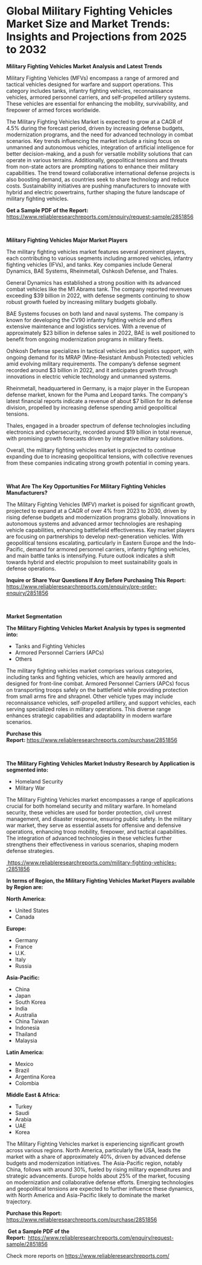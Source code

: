 <p><h1>Global Military Fighting Vehicles Market Size and Market Trends: Insights and Projections from 2025 to 2032</h1></p><p><strong>Military Fighting Vehicles Market Analysis and Latest Trends</strong></p>
<p><p>Military Fighting Vehicles (MFVs) encompass a range of armored and tactical vehicles designed for warfare and support operations. This category includes tanks, infantry fighting vehicles, reconnaissance vehicles, armored personnel carriers, and self-propelled artillery systems. These vehicles are essential for enhancing the mobility, survivability, and firepower of armed forces worldwide.</p><p>The Military Fighting Vehicles Market is expected to grow at a CAGR of 4.5% during the forecast period, driven by increasing defense budgets, modernization programs, and the need for advanced technology in combat scenarios. Key trends influencing the market include a rising focus on unmanned and autonomous vehicles, integration of artificial intelligence for better decision-making, and a push for versatile mobility solutions that can operate in various terrains. Additionally, geopolitical tensions and threats from non-state actors are prompting nations to enhance their military capabilities. The trend toward collaborative international defense projects is also boosting demand, as countries seek to share technology and reduce costs. Sustainability initiatives are pushing manufacturers to innovate with hybrid and electric powertrains, further shaping the future landscape of military fighting vehicles.</p></p>
<p><strong>Get a Sample PDF of the Report:&nbsp;</strong> <a href="https://www.reliableresearchreports.com/enquiry/request-sample/2851856?utm_campaign=3054&utm_medium=2&utm_source=Github&utm_content=ia&utm_term=11032025&utm_id=military-fighting-vehicles">https://www.reliableresearchreports.com/enquiry/request-sample/2851856</a></p>
<p>&nbsp;</p>
<p><strong>Military Fighting Vehicles Major Market Players</strong></p>
<p><p>The military fighting vehicles market features several prominent players, each contributing to various segments including armored vehicles, infantry fighting vehicles (IFVs), and tanks. Key companies include General Dynamics, BAE Systems, Rheinmetall, Oshkosh Defense, and Thales. </p><p>General Dynamics has established a strong position with its advanced combat vehicles like the M1 Abrams tank. The company reported revenues exceeding $39 billion in 2022, with defense segments continuing to show robust growth fueled by increasing military budgets globally.</p><p>BAE Systems focuses on both land and naval systems. The company is known for developing the CV90 infantry fighting vehicle and offers extensive maintenance and logistics services. With a revenue of approximately $23 billion in defense sales in 2022, BAE is well positioned to benefit from ongoing modernization programs in military fleets.</p><p>Oshkosh Defense specializes in tactical vehicles and logistics support, with ongoing demand for its MRAP (Mine-Resistant Ambush Protected) vehicles amid evolving military requirements. The company’s defense segment recorded around $3 billion in 2022, and it anticipates growth through innovations in electric vehicle technology and unmanned systems.</p><p>Rheinmetall, headquartered in Germany, is a major player in the European defense market, known for the Puma and Leopard tanks. The company's latest financial reports indicate a revenue of about $7 billion for its defense division, propelled by increasing defense spending amid geopolitical tensions.</p><p>Thales, engaged in a broader spectrum of defense technologies including electronics and cybersecurity, recorded around $19 billion in total revenue, with promising growth forecasts driven by integrative military solutions.</p><p>Overall, the military fighting vehicles market is projected to continue expanding due to increasing geopolitical tensions, with collective revenues from these companies indicating strong growth potential in coming years.</p></p>
<p>&nbsp;</p>
<p><strong>What Are The Key Opportunities For Military Fighting Vehicles Manufacturers?</strong></p>
<p><p>The Military Fighting Vehicles (MFV) market is poised for significant growth, projected to expand at a CAGR of over 4% from 2023 to 2030, driven by rising defense budgets and modernization programs globally. Innovations in autonomous systems and advanced armor technologies are reshaping vehicle capabilities, enhancing battlefield effectiveness. Key market players are focusing on partnerships to develop next-generation vehicles. With geopolitical tensions escalating, particularly in Eastern Europe and the Indo-Pacific, demand for armored personnel carriers, infantry fighting vehicles, and main battle tanks is intensifying. Future outlook indicates a shift towards hybrid and electric propulsion to meet sustainability goals in defense operations.</p></p>
<p><strong>Inquire or Share Your Questions If Any Before Purchasing This Report:</strong> <a href="https://www.reliableresearchreports.com/enquiry/pre-order-enquiry/2851856?utm_campaign=3054&utm_medium=2&utm_source=Github&utm_content=ia&utm_term=11032025&utm_id=military-fighting-vehicles">https://www.reliableresearchreports.com/enquiry/pre-order-enquiry/2851856</a></p>
<p>&nbsp;</p>
<p><strong>Market Segmentation</strong></p>
<p><strong>The Military Fighting Vehicles Market Analysis by types is segmented into:</strong></p>
<p><ul><li>Tanks and Fighting Vehicles</li><li>Armored Personnel Carriers (APCs)</li><li>Others</li></ul></p>
<p><p>The military fighting vehicles market comprises various categories, including tanks and fighting vehicles, which are heavily armored and designed for front-line combat. Armored Personnel Carriers (APCs) focus on transporting troops safely on the battlefield while providing protection from small arms fire and shrapnel. Other vehicle types may include reconnaissance vehicles, self-propelled artillery, and support vehicles, each serving specialized roles in military operations. This diverse range enhances strategic capabilities and adaptability in modern warfare scenarios.</p></p>
<p><strong>Purchase this Report:&nbsp;</strong><a href="https://www.reliableresearchreports.com/purchase/2851856?utm_campaign=3054&utm_medium=2&utm_source=Github&utm_content=ia&utm_term=11032025&utm_id=military-fighting-vehicles">https://www.reliableresearchreports.com/purchase/2851856</a></p>
<p>&nbsp;</p>
<p><strong>The Military Fighting Vehicles Market Industry Research by Application is segmented into:</strong></p>
<p><ul><li>Homeland Security</li><li>Military War</li></ul></p>
<p><p>The Military Fighting Vehicles market encompasses a range of applications crucial for both homeland security and military warfare. In homeland security, these vehicles are used for border protection, civil unrest management, and disaster response, ensuring public safety. In the military war market, they serve as essential assets for offensive and defensive operations, enhancing troop mobility, firepower, and tactical capabilities. The integration of advanced technologies in these vehicles further strengthens their effectiveness in various scenarios, shaping modern defense strategies.</p></p>
<p><a href="https://www.reliableresearchreports.com/military-fighting-vehicles-r2851856?utm_campaign=3054&utm_medium=2&utm_source=Github&utm_content=ia&utm_term=11032025&utm_id=military-fighting-vehicles">&nbsp;https://www.reliableresearchreports.com/military-fighting-vehicles-r2851856</a></p>
<p><strong>In terms of Region, the Military Fighting Vehicles Market Players available by Region are:</strong></p>
<p>
    <p> <strong> North America: </strong>
        <ul>
            <li>United States</li>
            <li>Canada</li>
        </ul>
        </p> 
    <p> <strong> Europe: </strong>
        <ul>
            <li>Germany</li>
            <li>France</li>
            <li>U.K.</li>
            <li>Italy</li>
            <li>Russia</li>
        </ul>
        </p> 
    <p> <strong> Asia-Pacific: </strong>
        <ul>
            <li>China</li>
            <li>Japan</li>
            <li>South Korea</li>
            <li>India</li>
            <li>Australia</li>
            <li>China Taiwan</li>
            <li>Indonesia</li>
            <li>Thailand</li>
            <li>Malaysia</li>
        </ul>
        </p> 
    <p> <strong> Latin America: </strong>
        <ul>
            <li>Mexico</li>
            <li>Brazil</li>
            <li>Argentina Korea</li>
            <li>Colombia</li>
        </ul>
        </p> 
    <p> <strong> Middle East & Africa: </strong>
        <ul>
            <li>Turkey</li>
            <li>Saudi</li>
            <li>Arabia</li>
            <li>UAE</li>
            <li>Korea</li>
        </ul>
    </p>
    </p>
<p><p>The Military Fighting Vehicles market is experiencing significant growth across various regions. North America, particularly the USA, leads the market with a share of approximately 40%, driven by advanced defense budgets and modernization initiatives. The Asia-Pacific region, notably China, follows with around 30%, fueled by rising military expenditures and strategic advancements. Europe holds about 25% of the market, focusing on modernization and collaborative defense efforts. Emerging technologies and geopolitical tensions are expected to further influence these dynamics, with North America and Asia-Pacific likely to dominate the market trajectory.</p></p>
<p><strong>Purchase this Report: </strong><a href="https://www.reliableresearchreports.com/purchase/2851856?utm_campaign=3054&utm_medium=2&utm_source=Github&utm_content=ia&utm_term=11032025&utm_id=military-fighting-vehicles">https://www.reliableresearchreports.com/purchase/2851856</a></p>
<p>&nbsp;<strong>Get a Sample PDF of the Report:&nbsp;&nbsp;</strong><a href="https://www.reliableresearchreports.com/enquiry/request-sample/2851856?utm_campaign=3054&utm_medium=2&utm_source=Github&utm_content=ia&utm_term=11032025&utm_id=military-fighting-vehicles">https://www.reliableresearchreports.com/enquiry/request-sample/2851856</a></p>
<p><strong></strong></p>
<p>Check more reports on <a href="https://www.reliableresearchreports.com/?utm_campaign=3054&utm_medium=2&utm_source=Github&utm_content=ia&utm_term=11032025&utm_id=military-fighting-vehicles">https://www.reliableresearchreports.com/</a></p>
